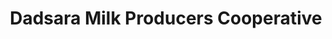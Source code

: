 ---
title: "Dadsara Milk Producers Cooperative"
url: /tral/dadsara-milk-producers-cooperative/
shop: dairy
---